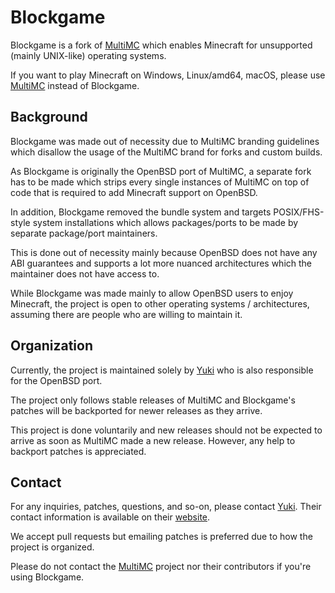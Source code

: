 # Blockgame

Blockgame is a fork of [MultiMC] which enables Minecraft for
unsupported (mainly UNIX-like) operating systems.

If you want to play Minecraft on Windows, Linux/amd64, macOS, please
use [MultiMC] instead of Blockgame.

## Background

Blockgame was made out of necessity due to MultiMC branding guidelines
which disallow the usage of the MultiMC brand for forks and custom
builds.

As Blockgame is originally the OpenBSD port of MultiMC, a separate
fork has to be made which strips every single instances of MultiMC
on top of code that is required to add Minecraft support on OpenBSD.

In addition, Blockgame removed the bundle system and targets
POSIX/FHS-style system installations which allows packages/ports to be
made by separate package/port maintainers.

This is done out of necessity mainly because OpenBSD does not have any
ABI guarantees and supports a lot more nuanced architectures which the
maintainer does not have access to.

While Blockgame was made mainly to allow OpenBSD users to enjoy
Minecraft, the project is open to other operating systems /
architectures, assuming there are people who are willing to maintain
it.

## Organization

Currently, the project is maintained solely by [Yuki] who is also
responsible for the OpenBSD port.

The project only follows stable releases of MultiMC and Blockgame's
patches will be backported for newer releases as they arrive.

This project is done voluntarily and new releases should not be
expected to arrive as soon as MultiMC made a new release. However, any
help to backport patches is appreciated.

## Contact

For any inquiries, patches, questions, and so-on, please contact
[Yuki]. Their contact information is available on their
[website][Yuki].

We accept pull requests but emailing patches is preferred due to how
the project is organized.

Please do not contact the [MultiMC] project nor their contributors if
you're using Blockgame.

[MultiMC]: https://multimc.org
[Yuki]: https://yukiisbo.red
